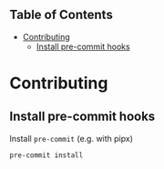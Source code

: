 <!-- START doctoc generated TOC please keep comment here to allow auto update -->
<!-- DON'T EDIT THIS SECTION, INSTEAD RE-RUN doctoc TO UPDATE -->
## Table of Contents

- [Contributing](#contributing)
  - [Install pre-commit hooks](#install-pre-commit-hooks)

<!-- END doctoc generated TOC please keep comment here to allow auto update -->

# Contributing

## Install pre-commit hooks

Install `pre-commit` (e.g. with pipx)

```bash
pre-commit install
```
